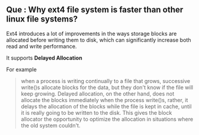## Que : Why ext4 file system is faster than other linux file systems?

Ext4 introduces a lot of improvements in the ways storage blocks are allocated before writing them to disk,
which can significantly increase both read and write performance.

It supports **Delayed Allocation**


For example 
> when a process is writing continually to a file that grows, successive write()s allocate blocks for the data, but they don't know if the file will keep growing. 
> Delayed allocation, on the other hand, does not allocate the blocks immediately when the process write()s, rather, it delays the allocation of the blocks while the file is kept in cache, until it is really going to be written to the disk. 
> This gives the block allocator the opportunity to optimize the allocation in situations where the old system couldn't.
